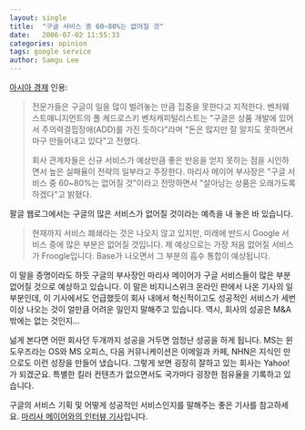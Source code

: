 ```yaml
---
layout: single
title:  "구글 서비스 중 60~80%는 없어질 것"
date:   2006-07-02 11:55:33
categories: opinion
tags: google service
author: Samgu Lee
---
```

[아시아 경제](http://www.akn.co.kr/news/read.php?idxno=41600) 인용:

> 전문가들은 구글이 일을 많이 벌려놓는 만큼 집중을 못한다고 지적한다. 벤처웨스트매니지먼트의 폴 케드로스키 벤처캐피털리스트는 "구글은 상품 개발에 있어서 주의력결핍장애(ADD)를 가진 듯하다"라며 "돈은 많지만 잘 알지도 못하면서 마구 만들어내고 있다"고 전했다.
>
> 회사 관계자들은 신규 서비스가 예상만큼 좋은 반응을 얻지 못하는 점을 시인하면서 높은 실패율이 전략의 일부라고 주장한다. 마리사 메이어 부사장은 "구글 서비스 중 60~80%는 없어질 것"이라고 전망하면서 "살아남는 상품은 오래가도록 하겠다"고 밝혔다.

팔글 웹로그에서는 구글의 많은 서비스가 없어질 것이라는 예측을 내 놓은 바 있습니다.

> 현재까지 서비스 폐쇄라는 것은 나오지 않고 있지만, 미래에 반드시 Google 서비스 중에 많은 부분은 없어질 것입니다. 제 예상으로는 가장 처음 없어질 서비스가 Froogle입니다. Base가 나오면서 그 부분의 흡수 통합이 예상됩니다.

이 말을 증명이라도 하듯 구글의 부사장인 마리사 메이어가 구글 서비스들이 많은 부분 없어질 것으로 예상하고 있습니다. 이 말은 비지니스위크 온라인 판에서 나온 기사의 일부분인데, 이 기사에서도 언급했듯이 회사 내에서 혁신적이고도 성공적인 서비스가 세번 이상 나오는 것이 얼만큼 어려운 일인지 말해주고 있습니다. 역시, 회사의 성공은 M&A 밖에는 없는 것인지...

넒게 본다면 어떤 회사던 두개까지 성공을 거두면 엄청난 성공을 하게 됩니다. MS는 윈도우즈라는 OS와 MS 오피스, 다음 커뮤니케이션은 이메일과 카페, NHN은 지식인 만으로도 이런 성장을 만들어 냈습니다. 그렇게 보면 굉장히 잘하고 있는 회사는 Yahoo!가 되겠군요. 특별한 킬러 컨텐츠가 없으면서도 국가마다 굉장한 점유율을 기록하고 있습니다.

구글의 서비스 기획 및 어떻게 성공적인 서비스인지를 말해주는 좋은 기사를 참고하세요. [마리사 메이어와의 인터뷰 기사](http://www.businessweek.com/technology/content/jun2006/tc20060629_411177.htm?campaign_id=search)입니다.
